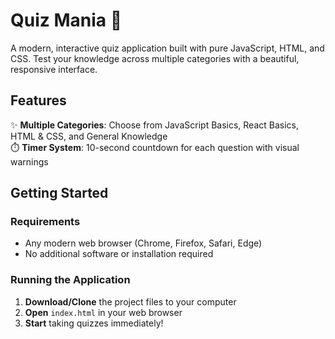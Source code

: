 # Quiz Mania 🧠

A modern, interactive quiz application built with pure JavaScript, HTML, and CSS. Test your knowledge across multiple categories with a beautiful, responsive interface.

## Features

✨ **Multiple Categories**: Choose from JavaScript Basics, React Basics, HTML & CSS, and General Knowledge  
⏱️ **Timer System**: 10-second countdown for each question with visual warnings  

## Getting Started

### Requirements
- Any modern web browser (Chrome, Firefox, Safari, Edge)
- No additional software or installation required

### Running the Application

1. **Download/Clone** the project files to your computer
2. **Open** `index.html` in your web browser
3. **Start** taking quizzes immediately!